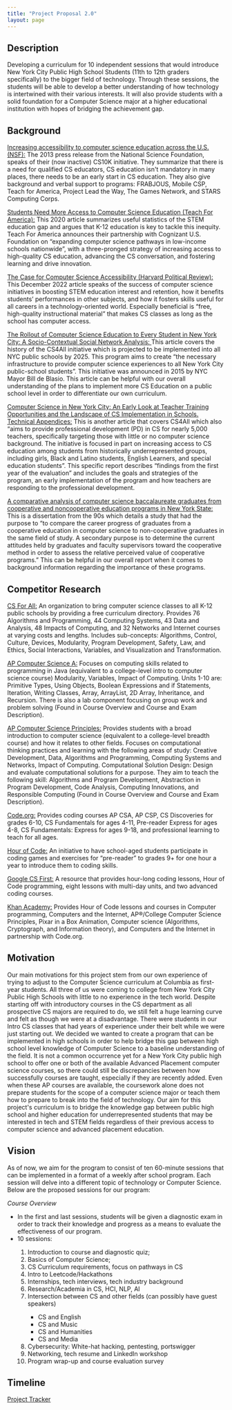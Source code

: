 ```yaml
---
title: "Project Proposal 2.0"
layout: page
---
```


<html lang="en">
<title>Project Proposal 2.0</title>
<meta charset="utf-8">
<meta name="viewport" content="width=device-width, initial-scale=1.0">
<meta name="author" content="Blog Author">
<meta name="generator" content="Jekyll v4.2.2">
<link rel="canonical" href="http://localhost:4000/about/">

<link rel="stylesheet" href="/assets/css/frame.css">
<link rel="stylesheet" href="https://stackpath.bootstrapcdn.com/font-awesome/4.7.0/css/font-awesome.min.css" integrity="sha384-wvfXpqpZZVQGK6TAh5PVlGOfQNHSoD2xbE+QkPxCAFlNEevoEH3Sl0sibVcOQVnN" crossorigin="anonymous">

<link rel="alternate" href="/feed.xml" type="application/atom+xml" title="Blog Title">


<article>
  <h2 id="installation">Description</h2>

  <p>Developing a curriculum for 10 independent sessions that would introduce New York City Public High School Students (11th to 12th graders specifically) to the bigger field of technology. Through these sessions, the students will be able to develop a better understanding of how technology is intertwined with their various interests. It will also provide students with a solid foundation for a Computer Science major at a higher educational institution with hopes of bridging the achievement gap.</p>

<h2 id="features">Background</h2>

  <p>
    <a href="https://www.nsf.gov/news/news_summ.jsp?cntn_id=129882">Increasing accessibility to computer science education across the U.S. (NSF):</a> The 2013 press release from the National Science Foundation, speaks of their (now inactive) CS10K initiative. They summarize that there is a need for qualified CS educators, CS education isn't mandatory in many places, there needs to be an early start in CS education. They  also give background and verbal support to programs: FRABJOUS, Mobile CSP, Teach for America, Project Lead the Way, The Games Network, and STARS Computing Corps.
  </p>

  <p>
    <a href="https://www.teachforamerica.org/stories/students-need-more-access-to-computer-science-education">Students Need More Access to Computer Science Education (Teach For America):</a> This 2020 article summarizes useful statistics of the STEM education gap and argues that K-12 education is key to tackle this inequity. Teach For America announces their partnership with Cognizant U.S. Foundation on “expanding computer science pathways in low-income schools nationwide”, with a three-pronged strategy of increasing access to high-quality CS education, advancing the CS conversation, and fostering learning and drive innovation.

  </p>

  <p>
    <a href="https://harvardpolitics.com/computer-science-accessibility/">The Case for Computer Science Accessibility (Harvard Political Review):</a> This December 2022 article speaks of the success of computer science initiatives in boosting STEM education interest and retention, how it benefits students’ performances in other subjects, and how it fosters skills useful for all careers in a technology-oriented world. Especially beneficial is “free, high-quality instructional material” that makes CS classes as long as the school has computer access.
  </p>

  <p>
    <a href="https://journals.sagepub.com/doi/abs/10.1177/016146812012201106">The Rollout of Computer Science Education to Every Student in New York City: A Socio-Contextual Social Network Analysis: </a> This article covers the history of the CS4All initiative which is projected to be implemented into all NYC public schools by 2025. This program aims to create “the necessary infrastructure to provide computer science experiences to all New York City public-school students”. This initiative was announced in 2015 by NYC Mayor Bill de Blasio. This article can be helpful with our overall understanding of the plans to implement more CS Education on a public school level in order to differentiate our own curriculum.
  </p>

  <p>
    <a href="https://eric.ed.gov/?id=ED591502">Computer Science in New York City: An Early Look at Teacher Training Opportunities and the Landscape of CS Implementation in Schools. Technical Appendices:</a> This is another article that covers CS4All which also “aims to provide professional development (PD) in CS for nearly 5,000 teachers, specifically targeting those with little or no computer science background. The initiative is focused in part on increasing access to CS education among students from historically underrepresented groups, including girls, Black and Latino students, English Learners, and special education students”. This specific report describes “findings from the first year of the evaluation” and includes the goals and strategies of the program, an early implementation of the program and how teachers are responding to the professional development.
  </p>

  <p>
    <a href="https://www.proquest.com/pagepdf/303957277?accountid=10226">A comparative analysis of computer science baccalaureate graduates from cooperative and noncooperative education programs in New York State:</a> This is a dissertation from the 90s which details a study that had the purpose to “to compare the career progress of graduates from a cooperative education in computer science to non-cooperative graduates in the same field of study. A secondary purpose is to determine the current attitudes held by graduates and faculty supervisors toward the cooperative method in order to assess the relative perceived value of cooperative programs.” This can be helpful in our overall report when it comes to background information regarding the importance of these programs. 
  </p>

  <h2 id="features">Competitor Research</h2>

  <p>
    <a href="https://www.csforall.org/projects_and_programs/curriculum_directory/">CS For All:</a> An organization to bring computer science classes to all K-12 public schools by providing a free curriculum directory. Provides 76 Algorithms and Programming, 44 Computing Systems, 43 Data and Analysis, 48 Impacts of Computing, and 32 Networks and Internet courses at varying costs and lengths. Includes sub-concepts: Algorithms, Control, Culture, Devices, Modularity, Program Development, Safety, Law, and Ethics, Social Interactions, Variables, and Visualization and Transformation.
  </p>

  <p>
    <a href="https://apcentral.collegeboard.org/courses/ap-computer-science-a">AP Computer Science A:</a> Focuses on computing skills related to programming in Java (equivalent to a college-level intro to computer science course) Modularity, Variables, Impact of Computing. Units 1-10 are: Primitive Types, Using Objects, Boolean Expressions and if Statements, Iteration, Writing Classes, Array, ArrayList, 2D Array, Inheritance, and Recursion. There is also a lab component focusing on group work and problem solving (Found in Course Overview and  Course and Exam Description).
  </p>

  <p>
    <a href="https://apcentral.collegeboard.org/courses/ap-computer-science-principles/course">AP Computer Science Principles:</a> Provides students with a broad introduction to computer science (equivalent to a college-level breadth course) and how it relates to other fields. Focuses on computational thinking practices and learning with the following areas of study: Creative Development, Data, Algorithms and Programming, Computing Systems and Networks, Impact of Computing. Computational Solution Design: Design and evaluate computational solutions for a purpose. They aim to teach the following skill: Algorithms and Program Development, Abstraction in Program Development, Code Analysis, Computing Innovations, and Responsible Computing (Found in Course Overview and Course and Exam Description).
  </p>

  <p>
    <a href="https://studio.code.org/courses?view=teacher">Code.org:</a> Provides coding courses AP CSA, AP CSP, CS Discoveries for grades 6-10, CS Fundamentals for ages 4-11, Pre-reader Express for ages 4-8, CS Fundamentals: Express for ages 9-18, and professional learning to teach for all ages.
  </p>

  <p>
    <a href="https://hourofcode.com/us/learn">Hour of Code:</a> An initiative to have school-aged students participate in coding games and exercises for “pre-reader” to grades 9+ for one hour a year to introduce them to coding skills.
  </p>

  <p>
    <a href="https://csfirst.withgoogle.com/c/cs-first/en/curriculum.html">Google CS First:</a> A resource that provides hour-long coding lessons, Hour of Code programming, eight lessons with multi-day units, and two advanced coding courses.
  </p>

  <p>
    <a href="https://www.khanacademy.org/computing">Khan Academy:</a> Provides Hour of Code lessons and courses in Computer programming, Computers and the Internet, AP®︎/College Computer Science Principles, Pixar in a Box Animation, Computer science (Algorithms, Cryptograph, and Information theory), and Computers and the Internet in partnership with Code.org.
  </p>

<h2 id="based-on">Motivation</h2>

<p>Our main motivations for this project stem from our own experience of trying to adjust to the Computer Science curriculum at Columbia as first-year students. All three of us were coming to college from New York City Public High Schools with little to no experience in the tech world. Despite starting off with introductory courses in the CS department as all prospective CS majors are required to do, we still felt a huge learning curve and felt as though we were at a disadvantage. There were students in our Intro CS classes that had years of experience under their belt while we were just starting out. We decided we wanted to create a program that can be implemented in high schools in order to help bridge this gap between high school level knowledge of Computer Science to a baseline understanding of the field. It is not a common occurrence yet for a New York City public high school to offer one or both of the available Advanced Placement computer science courses, so there could still be discrepancies between how successfully courses are taught, especially if they are recently added. Even when these AP courses are available, the coursework alone does not prepare students for the scope of a computer science major or teach them how to prepare to break into the field of technology. Our aim for this project's curriculum is to bridge the knowledge gap between public high school and higher education for underrepresented students that may be interested in tech and STEM fields regardless of their previous access to computer science and advanced placement education. </p>

<h2 id="installation-jekyll-remote-theme-method">Vision</h2>
<p>As of now, we aim for the program to consist of ten 60-minute sessions that can be implemented in a format of a weekly after school program. Each session will delve into a different topic of technology or Computer Science. Below are the proposed sessions for our program:</p>
<p><em>Course Overview</em></p>
<ul>
  <li>In the first and last sessions, students will be given a diagnostic exam in order to track their knowledge and progress as a means to evaluate the effectiveness of our program.</li>
  <li>10 sessions:</li>
  <ol>
    <li>Introduction to course and diagnostic quiz;</li>
    <li>Basics of Computer Science;</li>
    <li>CS Curriculum requirements, focus on pathways in CS</li>
    <li>Intro to Leetcode/Hackathons</li>
    <li>Internships, tech interviews, tech industry background</li>
    <li>Research/Academia in CS, HCI, NLP, AI</li>
    <li>Intersection between CS and other fields (can possibly have guest speakers)</li>
    <ul>
      <li>CS and English</li>
      <li>CS and Music</li>
      <li>CS and Humanities</li>
      <li>CS and Media</li>
    </ul>
    <li>Cybersecurity: White-hat hacking, pentesting, portswigger</li>
    <li>Networking, tech resume and LinkedIn workshop</li>
    <li>Program wrap-up and course evaluation survey</li>
  </ol>
  
</ul>

<h2 id="license">Timeline</h2>

<p><a href="https://docs.google.com/document/d/1pTSZL15rSLl_Jj5YSeOfzWleQpNxW4bNXGXWxFUGg00/edit">Project Tracker</a></p>

